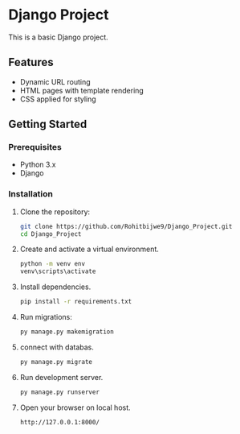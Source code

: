 # Django Project

This is a basic Django project.

## Features

- Dynamic URL routing
- HTML pages with template rendering
- CSS applied for styling

## Getting Started

### Prerequisites

- Python 3.x
- Django 

### Installation

1. Clone the repository:

   ```bash
   git clone https://github.com/Rohitbijwe9/Django_Project.git
   cd Django_Project

2. Create and activate a virtual environment.
    ```bash
    python -m venv env
    venv\scripts\activate


3. Install dependencies.
    ```bash
    pip install -r requirements.txt


4. Run migrations:
    ```bash
    py manage.py makemigration

5. connect with databas.
    ```bash
    py manage.py migrate

6. Run development server.
    ```bash
    py manage.py runserver

7.  Open your browser on local host.
    ```bash
    http://127.0.0.1:8000/